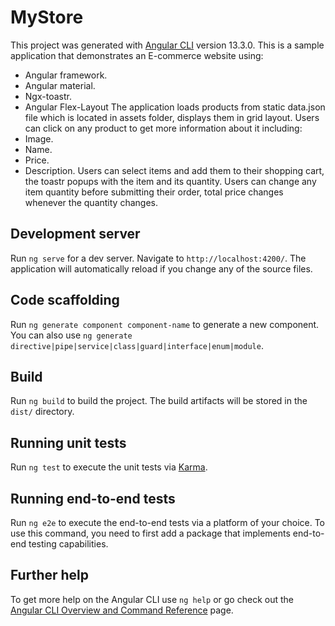 # MyStore

This project was generated with [Angular CLI](https://github.com/angular/angular-cli) version 13.3.0.
This is a sample application that demonstrates an E-commerce website using:
  - Angular framework. 
  - Angular material.
  - Ngx-toastr. 
  - Angular Flex-Layout
The application loads products from static data.json file which is located in assets folder, displays them in grid layout. Users can click on any product to get more information about it including:
  - Image.
  - Name.
  - Price.
  - Description.
Users can select items and add them to their shopping cart, the toastr popups with the item and its quantity. 
Users can change any item quantity before submitting their order, total price changes whenever the quantity changes.

## Development server

Run `ng serve` for a dev server. Navigate to `http://localhost:4200/`. The application will automatically reload if you change any of the source files.

## Code scaffolding

Run `ng generate component component-name` to generate a new component. You can also use `ng generate directive|pipe|service|class|guard|interface|enum|module`.

## Build

Run `ng build` to build the project. The build artifacts will be stored in the `dist/` directory.

## Running unit tests

Run `ng test` to execute the unit tests via [Karma](https://karma-runner.github.io).

## Running end-to-end tests

Run `ng e2e` to execute the end-to-end tests via a platform of your choice. To use this command, you need to first add a package that implements end-to-end testing capabilities.

## Further help

To get more help on the Angular CLI use `ng help` or go check out the [Angular CLI Overview and Command Reference](https://angular.io/cli) page.
